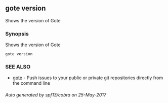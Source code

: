 ## gote version

Shows the version of Gote

### Synopsis


Shows the version of Gote

```
gote version
```

### SEE ALSO
* [gote](gote.md)	 - Push issues to your public or private git repositories directly from the command line

###### Auto generated by spf13/cobra on 25-May-2017
